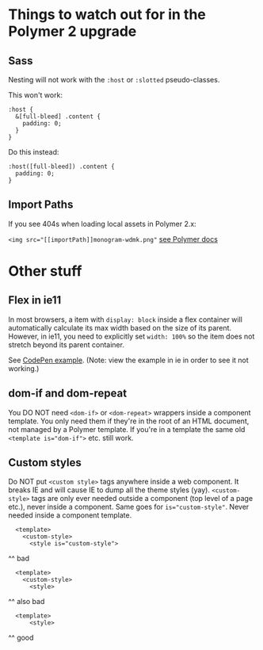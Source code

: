# Things to watch out for in the Polymer 2 upgrade

## Sass
Nesting will not work with the `:host` or `:slotted` pseudo-classes.

This won't work:
```
:host {
  &[full-bleed] .content {
    padding: 0;
  }
}
```
Do this instead:
```
:host([full-bleed]) .content {
  padding: 0;
}
```

## Import Paths
If you see 404s when loading local assets in Polymer 2.x:

`<img src="[[importPath]]monogram-wdmk.png"`
[see Polymer docs](https://www.polymer-project.org/2.0/docs/devguide/dom-template#urls-in-templates)

# Other stuff

## Flex in ie11

In most browsers, a item with `display: block` inside a flex container will automatically calculate its max width based on the size of its parent. However, in ie11, you need to explicitly set `width: 100%` so the item does not stretch beyond its parent container.

See [CodePen example](https://codepen.io/talimarcus/pen/zpKXpN). (Note: view the example in ie in order to see it not working.)

## dom-if and dom-repeat

You DO NOT need `<dom-if>` or `<dom-repeat>` wrappers inside a component template. You only need them if they're in the root of an HTML document, not managed by a Polymer template. If you're in a template the same old `<template is="dom-if">` etc. still work.

## Custom styles

Do NOT put `<custom style>` tags anywhere inside a web component. It breaks IE and will cause IE to dump all the theme styles (yay). `<custom-style>` tags are only ever needed outside a component (top level of a page etc.), never inside a component.
Same goes for `is="custom-style"`. Never needed inside a component template.

```<dom-module id="px-tile-demo">
  <template>
    <custom-style>
      <style is="custom-style">
```
^^ bad
```<dom-module id="px-tile-demo">
  <template>
    <custom-style>
      <style>
```
^^ also bad
```<dom-module id="px-tile-demo">
  <template>
      <style>
```
^^ good
